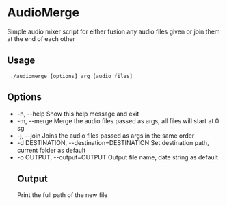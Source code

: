 <h1>AudioMerge</h1>
<p>Simple audio mixer script for either fusion any audio files given or join them at the end of each other</p>
<h2>Usage</h2>
<code> ./audiomerge [options] arg [audio files]</code>
<h2>Options</h2>
<ul>
<li>-h, --help    Show this help message and exit</li>
<li>-m, --merge   Merge the audio files passed as args, all files will start at 0 sg</li>
<li>-j, --join    Joins the audio files passed as args in the same order</li>
<li>-d DESTINATION, --destination=DESTINATION    Set destination path, current folder as default</li>
<li>-o OUTPUT, --output=OUTPUT                   Output file name, date string as default</li>
<h2>Output</h2>
<p>Print the full path of the new file</p>
